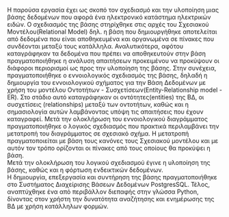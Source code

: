 Η παρούσα εργασία έχει ως σκοπό τον σχεδιασμό και την υλοποίηση μιας βάσης δεδομένων που αφορά ένα ηλεκτρονικό κατάστημα ηλεκτρικών ειδών. Ο σχεδιασμός της βάσης στηρίχθηκε στις αρχές του Σχεσιακού Μοντέλου(Relational Model) δηλ. η βάση που δημιουργήθηκε αποτελείται από δεδομένα που είναι αποθηκευμένα και οργανωμένα σε πίνακες που συνδέονται μεταξύ τους κατάλληλα. 
Αναλυτικότερα, αφότου καταγράφηκαν τα δεδομένα που πρέπει να αποθηκευτούν στην βάση πραγματοποιήθηκε η ανάλυση απαιτήσεων προκειμένου να προκύψουν οι διάφοροι περιορισμοί ως προς την υλοποίηση της βάσης. 
Στην συνέχεια, πραγματοποιήθηκε ο εννοιολογικός σχεδιασμός της βάσης, δηλαδή η δημιουργία του εννοιολογικού σχήματος για την Βάση Δεδομένων με χρήση του μοντέλου Οντοτήτων - Συσχετίσεων(Entity-Relationship model - ER). Στο στάδιο αυτό καταγράφηκαν οι οντότητες(entities) της ΒΔ, οι συσχετίσεις (relationships) μεταξύ των οντοτήτων, καθώς και η σημασιολογία αυτών λαμβάνοντας υπόψη τις απαιτήσεις που έχουν καταγραφεί. 
Μετά την ολοκλήρωση του εννοιολογικού διαγράμματος πραγματοποιήθηκε ο λογικός σχεδιασμός που πρακτικά περιλαμβάνει την μετατροπή του διαγράμματος σε σχεσιακό σχήμα. Η μετατροπή πραγματοποιείται με βάση τους κανόνες τους Σχεσιακού μοντέλου και με αυτόν τον τρόπο ορίζονται οι πίνακες από τους οποίους θα προκύψει η βάση.  
Μετά την ολοκλήρωση του λογικού σχεδιασμού έγινε η υλοποίηση της βάσης, καθώς και η φόρτωση ενδεικτικών δεδομένων.  
Η δημιουργία, επεξεργασία και συντήρηση της βάσης πραγματοποιήθηκε στο Συστήματος Διαχείρισης Βάσεων Δεδομένων PostgresSQL. 
Τέλος, αναπτύχθηκε ένα από περιβάλλον διεπαφής στην γλώσσα Python, δίνοντας στον χρήστη την δυνατότητα αναζήτησης και ενημέρωσης της ΒΔ με χρήση κατάλληλων φορμών. 

